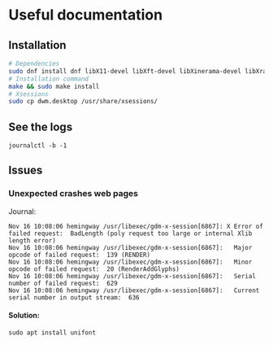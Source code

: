 # Useful documentation

## Installation

```sh
# Dependencies
sudo dnf install dnf libX11-devel libXft-devel libXinerama-devel libXrandr-devel xorg-x11-xinit-session
# Installation command
make && sudo make install
# Xsessions
sudo cp dwm.desktop /usr/share/xsessions/
```


## See the logs

```
journalctl -b -1
```

## Issues

### Unexpected crashes web pages

Journal:
```
Nov 16 10:08:06 hemingway /usr/libexec/gdm-x-session[6867]: X Error of failed request:  BadLength (poly request too large or internal Xlib length error)
Nov 16 10:08:06 hemingway /usr/libexec/gdm-x-session[6867]:   Major opcode of failed request:  139 (RENDER)
Nov 16 10:08:06 hemingway /usr/libexec/gdm-x-session[6867]:   Minor opcode of failed request:  20 (RenderAddGlyphs)
Nov 16 10:08:06 hemingway /usr/libexec/gdm-x-session[6867]:   Serial number of failed request:  629
Nov 16 10:08:06 hemingway /usr/libexec/gdm-x-session[6867]:   Current serial number in output stream:  636
```

#### Solution:

```
sudo apt install unifont
```
